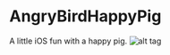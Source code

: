 AngryBirdHappyPig
=================

A little iOS fun with a happy pig.
![alt tag](https://raw.github.com/AdamT/AngryBirdHappyPig/master/Images/angry-bird-happy-pig.png) 
